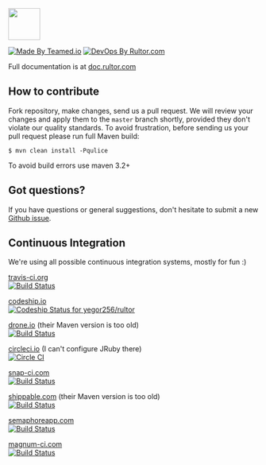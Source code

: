 <img src="http://doc.rultor.com/images/logo.svg" width="64px" height="64px"/>

[![Made By Teamed.io](http://img.teamed.io/btn.svg)](http://www.teamed.io)
[![DevOps By Rultor.com](http://www.rultor.com/b/yegor256/rultor)](http://www.rultor.com/p/yegor256/rultor)

Full documentation is at [doc.rultor.com](http://doc.rultor.com)

## How to contribute

Fork repository, make changes, send us a pull request. We will review
your changes and apply them to the `master` branch shortly, provided
they don't violate our quality standards. To avoid frustration, before
sending us your pull request please run full Maven build:

```
$ mvn clean install -Pqulice
```

To avoid build errors use maven 3.2+

## Got questions?

If you have questions or general suggestions, don't hesitate to submit
a new [Github issue](https://github.com/yegor256/rultor/issues/new).

## Continuous Integration

We're using all possible continuous integration systems, mostly
for fun :)

[travis-ci.org](http://www.travis-ci.org)<br/>
[![Build Status](https://travis-ci.org/yegor256/rultor.svg?branch=master)](https://travis-ci.org/yegor256/rultor)

[codeship.io](http://www.codeship.io)<br/>
[![Codeship Status for yegor256/rultor](https://codeship.io/projects/d00b5ff0-2641-0132-d783-12f2cec1461b/status?branch=master)](https://codeship.io/projects/37414)

[drone.io](http://www.drone.io) (their Maven version is too old)<br/>
[![Build Status](https://drone.io/github.com/yegor256/rultor/status.png)](https://drone.io/github.com/yegor256/rultor/latest)

[circleci.io](http://www.circleci.io) (I can't configure JRuby there)<br/>
[![Circle CI](https://circleci.com/gh/yegor256/rultor.png?style=badge)](https://circleci.com/gh/yegor256/rultor)

[snap-ci.com](http://www.snap-ci.com)<br/>
[![Build Status](https://snap-ci.com/yegor256/rultor/branch/master/build_image)](https://snap-ci.com/yegor256/rultor/branch/master)

[shippable.com](http://www.shippable.com) (their Maven version is too old)<br/>
[![Build Status](https://api.shippable.com/projects/542e8fb980088cee586d3806/badge?branchName=master)](https://app.shippable.com/projects/542e8fb980088cee586d3806/builds/latest)

[semaphoreapp.com](http://www.semaphoreapp.com)<br/>
[![Build Status](https://semaphoreapp.com/api/v1/projects/115d317a-9f15-4c71-9301-5dae64f0a76d/260906/badge.png)](https://semaphoreapp.com/yegor256/rultor)

[magnum-ci.com](http://www.magnum-ci.com)<br/>
[![Build Status](https://magnum-ci.com/status/ebf25febbbf66f3c3cd411c94a4ed3d4.png)](https://magnum-ci.com/public/0ab38d64b0ab19293711/builds)

